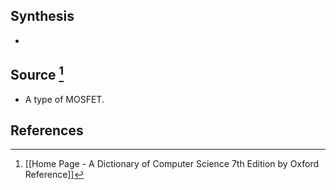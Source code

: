 ## Synthesis
- 
## Source [^1]
- A type of MOSFET.
## References

[^1]: [[Home Page - A Dictionary of Computer Science 7th Edition by Oxford Reference]]